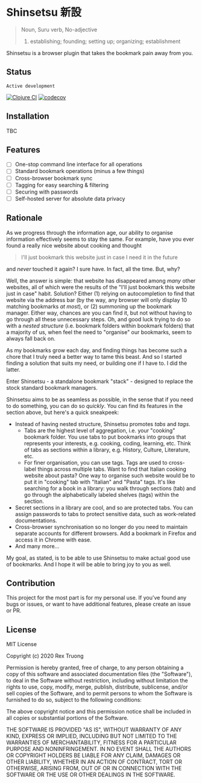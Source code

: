 # Shinsetsu 新設

> Noun, Suru verb, No-adjective
>
> 1. establishing; founding; setting up; organizing; establishment

Shinsetsu is a browser plugin that takes the bookmark pain away from you.

## Status
`Active development`

[![Clojure CI](https://github.com/aratare-jp/shinsetsu/actions/workflows/clojure.yml/badge.svg)](https://github.com/aratare-jp/shinsetsu/actions/workflows/clojure.yml)
[![codecov](https://codecov.io/gh/aratare-jp/shinsetsu/branch/main/graph/badge.svg?token=PAKAKHIBEI)](https://codecov.io/gh/aratare-jp/shinsetsu)

## Installation

TBC

## Features

- [ ] One-stop command line interface for all operations
- [ ] Standard bookmark operations (minus a few things)
- [ ] Cross-browser bookmark sync
- [ ] Tagging for easy searching & filtering
- [ ] Securing with passwords
- [ ] Self-hosted server for absolute data privacy

## Rationale

As we progress through the information age, our ability to organise information effectively seems to stay the same. For
example, have you ever found a really nice website about cooking and thought

> I'll just bookmark this website just in case I need it in the future

and _never_ touched it again? I sure have. In fact, all the time. But, why?

Well, the answer is simple: that website has disappeared among _many_ other websites, all of which were the results of
the "I'll just bookmark this website just in case" habit. Solution? Either (1) relying on autocompletion to find that
website via the address bar (by the way, any browser will only display 10 matching bookmarks _at most_), or (2) summoning
up the bookmark manager. Either way, chances are you can find it, but not without having to go through all these 
unnecessary steps. Oh, and good luck trying to do so  with a _nested structure_ (i.e. bookmark folders within bookmark 
folders) that a majority of us, when feel the need to "organise" our bookmarks, seem to always fall back on.

As my bookmarks grow each day, and finding things has become such a chore that I truly need a better way to tame this
beast. And so I started finding a solution that suits my need, or building one if I have to. I did the latter.

Enter Shinsetsu - a standalone bookmark "stack" - designed to replace the stock standard bookmark managers.

Shinsetsu aims to be as seamless as possible, in the sense that if you need to do something, you can do so
_quickly_. You can find its features in the section above, but here's a quick sneakpeek:

- Instead of having nested structure, Shinsetsu promotes _tabs_ and _tags_.
    * Tabs are the highest level of aggregation, i.e. your "cooking" bookmark folder. You use tabs to put bookmarks
into groups that represents your interests, e.g. cooking, coding, learning, etc. Think of tabs as sections within a
library, e.g. History, Culture, Literature, etc.
    * For finer organisation, you can use tags. Tags are used to cross-label things across multiple tabs. Want to
find that Italian cooking website about pasta? One way to organise such website would be to put it in "cooking" tab
with "Italian" and "Pasta" tags. It's like searching for a book in a library: you walk through sections (tab) and go
through the alphabetically labeled shelves (tags) within the section.
- Secret sections in a library are cool, and so are protected tabs. You can assign passwords to tabs to protect
sensitive data, such as work-related documentations.
- Cross-browser synchronisation so no longer do you need to maintain separate accounts for different browsers. Add a
bookmark in Firefox and access it in Chrome with ease.
- And many more...

My goal, as stated, is to be able to use Shinsetsu to make actual good use of bookmarks. And I hope it will be able
to bring joy to you as well.

## Contribution

This project for the most part is for my personal use. If you've found any bugs or issues, or want to have
additional features, please create an issue or PR.

## License
MIT License

Copyright (c) 2020 Rex Truong

Permission is hereby granted, free of charge, to any person obtaining a copy
of this software and associated documentation files (the "Software"), to deal
in the Software without restriction, including without limitation the rights
to use, copy, modify, merge, publish, distribute, sublicense, and/or sell
copies of the Software, and to permit persons to whom the Software is
furnished to do so, subject to the following conditions:

The above copyright notice and this permission notice shall be included in all
copies or substantial portions of the Software.

THE SOFTWARE IS PROVIDED "AS IS", WITHOUT WARRANTY OF ANY KIND, EXPRESS OR
IMPLIED, INCLUDING BUT NOT LIMITED TO THE WARRANTIES OF MERCHANTABILITY,
FITNESS FOR A PARTICULAR PURPOSE AND NONINFRINGEMENT. IN NO EVENT SHALL THE
AUTHORS OR COPYRIGHT HOLDERS BE LIABLE FOR ANY CLAIM, DAMAGES OR OTHER
LIABILITY, WHETHER IN AN ACTION OF CONTRACT, TORT OR OTHERWISE, ARISING FROM,
OUT OF OR IN CONNECTION WITH THE SOFTWARE OR THE USE OR OTHER DEALINGS IN THE
SOFTWARE.

